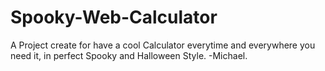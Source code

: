 # Spooky-Web-Calculator
A Project create for have a cool Calculator everytime and everywhere you need it, in perfect Spooky and Halloween Style.
-Michael.
